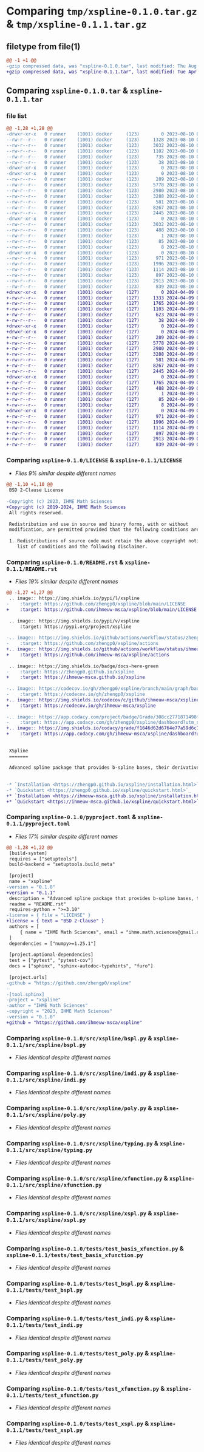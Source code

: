 # Comparing `tmp/xspline-0.1.0.tar.gz` & `tmp/xspline-0.1.1.tar.gz`

## filetype from file(1)

```diff
@@ -1 +1 @@
-gzip compressed data, was "xspline-0.1.0.tar", last modified: Thu Aug 10 07:13:41 2023, max compression
+gzip compressed data, was "xspline-0.1.1.tar", last modified: Tue Apr  9 09:49:23 2024, max compression
```

## Comparing `xspline-0.1.0.tar` & `xspline-0.1.1.tar`

### file list

```diff
@@ -1,28 +1,28 @@
-drwxr-xr-x   0 runner    (1001) docker     (123)        0 2023-08-10 07:13:41.866325 xspline-0.1.0/
--rw-r--r--   0 runner    (1001) docker     (123)     1328 2023-08-10 07:13:13.000000 xspline-0.1.0/LICENSE
--rw-r--r--   0 runner    (1001) docker     (123)     3032 2023-08-10 07:13:41.866325 xspline-0.1.0/PKG-INFO
--rw-r--r--   0 runner    (1001) docker     (123)     1102 2023-08-10 07:13:13.000000 xspline-0.1.0/README.rst
--rw-r--r--   0 runner    (1001) docker     (123)      735 2023-08-10 07:13:13.000000 xspline-0.1.0/pyproject.toml
--rw-r--r--   0 runner    (1001) docker     (123)       38 2023-08-10 07:13:41.866325 xspline-0.1.0/setup.cfg
-drwxr-xr-x   0 runner    (1001) docker     (123)        0 2023-08-10 07:13:41.862325 xspline-0.1.0/src/
-drwxr-xr-x   0 runner    (1001) docker     (123)        0 2023-08-10 07:13:41.866325 xspline-0.1.0/src/xspline/
--rw-r--r--   0 runner    (1001) docker     (123)      289 2023-08-10 07:13:13.000000 xspline-0.1.0/src/xspline/__init__.py
--rw-r--r--   0 runner    (1001) docker     (123)     5778 2023-08-10 07:13:13.000000 xspline-0.1.0/src/xspline/bspl.py
--rw-r--r--   0 runner    (1001) docker     (123)     2980 2023-08-10 07:13:13.000000 xspline-0.1.0/src/xspline/indi.py
--rw-r--r--   0 runner    (1001) docker     (123)     3288 2023-08-10 07:13:13.000000 xspline-0.1.0/src/xspline/poly.py
--rw-r--r--   0 runner    (1001) docker     (123)      581 2023-08-10 07:13:13.000000 xspline-0.1.0/src/xspline/typing.py
--rw-r--r--   0 runner    (1001) docker     (123)     8267 2023-08-10 07:13:13.000000 xspline-0.1.0/src/xspline/xfunction.py
--rw-r--r--   0 runner    (1001) docker     (123)     2445 2023-08-10 07:13:13.000000 xspline-0.1.0/src/xspline/xspl.py
-drwxr-xr-x   0 runner    (1001) docker     (123)        0 2023-08-10 07:13:41.866325 xspline-0.1.0/src/xspline.egg-info/
--rw-r--r--   0 runner    (1001) docker     (123)     3032 2023-08-10 07:13:41.000000 xspline-0.1.0/src/xspline.egg-info/PKG-INFO
--rw-r--r--   0 runner    (1001) docker     (123)      488 2023-08-10 07:13:41.000000 xspline-0.1.0/src/xspline.egg-info/SOURCES.txt
--rw-r--r--   0 runner    (1001) docker     (123)        1 2023-08-10 07:13:41.000000 xspline-0.1.0/src/xspline.egg-info/dependency_links.txt
--rw-r--r--   0 runner    (1001) docker     (123)       85 2023-08-10 07:13:41.000000 xspline-0.1.0/src/xspline.egg-info/requires.txt
--rw-r--r--   0 runner    (1001) docker     (123)        8 2023-08-10 07:13:41.000000 xspline-0.1.0/src/xspline.egg-info/top_level.txt
-drwxr-xr-x   0 runner    (1001) docker     (123)        0 2023-08-10 07:13:41.866325 xspline-0.1.0/tests/
--rw-r--r--   0 runner    (1001) docker     (123)      971 2023-08-10 07:13:13.000000 xspline-0.1.0/tests/test_basis_xfunction.py
--rw-r--r--   0 runner    (1001) docker     (123)     1996 2023-08-10 07:13:13.000000 xspline-0.1.0/tests/test_bspl.py
--rw-r--r--   0 runner    (1001) docker     (123)     1114 2023-08-10 07:13:13.000000 xspline-0.1.0/tests/test_indi.py
--rw-r--r--   0 runner    (1001) docker     (123)      897 2023-08-10 07:13:13.000000 xspline-0.1.0/tests/test_poly.py
--rw-r--r--   0 runner    (1001) docker     (123)     2913 2023-08-10 07:13:13.000000 xspline-0.1.0/tests/test_xfunction.py
--rw-r--r--   0 runner    (1001) docker     (123)      839 2023-08-10 07:13:13.000000 xspline-0.1.0/tests/test_xspl.py
+drwxr-xr-x   0 runner    (1001) docker     (127)        0 2024-04-09 09:49:23.138893 xspline-0.1.1/
+-rw-r--r--   0 runner    (1001) docker     (127)     1333 2024-04-09 09:49:08.000000 xspline-0.1.1/LICENSE
+-rw-r--r--   0 runner    (1001) docker     (127)     1765 2024-04-09 09:49:23.138893 xspline-0.1.1/PKG-INFO
+-rw-r--r--   0 runner    (1001) docker     (127)     1103 2024-04-09 09:49:08.000000 xspline-0.1.1/README.rst
+-rw-r--r--   0 runner    (1001) docker     (127)      623 2024-04-09 09:49:08.000000 xspline-0.1.1/pyproject.toml
+-rw-r--r--   0 runner    (1001) docker     (127)       38 2024-04-09 09:49:23.138893 xspline-0.1.1/setup.cfg
+drwxr-xr-x   0 runner    (1001) docker     (127)        0 2024-04-09 09:49:23.130893 xspline-0.1.1/src/
+drwxr-xr-x   0 runner    (1001) docker     (127)        0 2024-04-09 09:49:23.134893 xspline-0.1.1/src/xspline/
+-rw-r--r--   0 runner    (1001) docker     (127)      289 2024-04-09 09:49:08.000000 xspline-0.1.1/src/xspline/__init__.py
+-rw-r--r--   0 runner    (1001) docker     (127)     5778 2024-04-09 09:49:08.000000 xspline-0.1.1/src/xspline/bspl.py
+-rw-r--r--   0 runner    (1001) docker     (127)     2980 2024-04-09 09:49:08.000000 xspline-0.1.1/src/xspline/indi.py
+-rw-r--r--   0 runner    (1001) docker     (127)     3288 2024-04-09 09:49:08.000000 xspline-0.1.1/src/xspline/poly.py
+-rw-r--r--   0 runner    (1001) docker     (127)      581 2024-04-09 09:49:08.000000 xspline-0.1.1/src/xspline/typing.py
+-rw-r--r--   0 runner    (1001) docker     (127)     8267 2024-04-09 09:49:08.000000 xspline-0.1.1/src/xspline/xfunction.py
+-rw-r--r--   0 runner    (1001) docker     (127)     2445 2024-04-09 09:49:08.000000 xspline-0.1.1/src/xspline/xspl.py
+drwxr-xr-x   0 runner    (1001) docker     (127)        0 2024-04-09 09:49:23.138893 xspline-0.1.1/src/xspline.egg-info/
+-rw-r--r--   0 runner    (1001) docker     (127)     1765 2024-04-09 09:49:23.000000 xspline-0.1.1/src/xspline.egg-info/PKG-INFO
+-rw-r--r--   0 runner    (1001) docker     (127)      488 2024-04-09 09:49:23.000000 xspline-0.1.1/src/xspline.egg-info/SOURCES.txt
+-rw-r--r--   0 runner    (1001) docker     (127)        1 2024-04-09 09:49:23.000000 xspline-0.1.1/src/xspline.egg-info/dependency_links.txt
+-rw-r--r--   0 runner    (1001) docker     (127)       85 2024-04-09 09:49:23.000000 xspline-0.1.1/src/xspline.egg-info/requires.txt
+-rw-r--r--   0 runner    (1001) docker     (127)        8 2024-04-09 09:49:23.000000 xspline-0.1.1/src/xspline.egg-info/top_level.txt
+drwxr-xr-x   0 runner    (1001) docker     (127)        0 2024-04-09 09:49:23.134893 xspline-0.1.1/tests/
+-rw-r--r--   0 runner    (1001) docker     (127)      971 2024-04-09 09:49:08.000000 xspline-0.1.1/tests/test_basis_xfunction.py
+-rw-r--r--   0 runner    (1001) docker     (127)     1996 2024-04-09 09:49:08.000000 xspline-0.1.1/tests/test_bspl.py
+-rw-r--r--   0 runner    (1001) docker     (127)     1114 2024-04-09 09:49:08.000000 xspline-0.1.1/tests/test_indi.py
+-rw-r--r--   0 runner    (1001) docker     (127)      897 2024-04-09 09:49:08.000000 xspline-0.1.1/tests/test_poly.py
+-rw-r--r--   0 runner    (1001) docker     (127)     2913 2024-04-09 09:49:08.000000 xspline-0.1.1/tests/test_xfunction.py
+-rw-r--r--   0 runner    (1001) docker     (127)      839 2024-04-09 09:49:08.000000 xspline-0.1.1/tests/test_xspl.py
```

### Comparing `xspline-0.1.0/LICENSE` & `xspline-0.1.1/LICENSE`

 * *Files 9% similar despite different names*

```diff
@@ -1,10 +1,10 @@
 BSD 2-Clause License
 
-Copyright (c) 2023, IHME Math Sciences
+Copyright (c) 2019-2024, IHME Math Sciences
 All rights reserved.
 
 Redistribution and use in source and binary forms, with or without
 modification, are permitted provided that the following conditions are met:
 
 1. Redistributions of source code must retain the above copyright notice, this
    list of conditions and the following disclaimer.
```

### Comparing `xspline-0.1.0/README.rst` & `xspline-0.1.1/README.rst`

 * *Files 19% similar despite different names*

```diff
@@ -1,27 +1,27 @@
 .. image:: https://img.shields.io/pypi/l/xspline
-    :target: https://github.com/zhengp0/xspline/blob/main/LICENSE
+    :target: https://github.com/ihmeuw-msca/xspline/blob/main/LICENSE
 
 .. image:: https://img.shields.io/pypi/v/xspline
     :target: https://pypi.org/project/xspline
 
-.. image:: https://img.shields.io/github/actions/workflow/status/zhengp0/xspline/python-build.yml?branch=main
-    :target: https://github.com/zhengp0/xspline/actions
+.. image:: https://img.shields.io/github/actions/workflow/status/ihmeuw-msca/xspline/python-build.yml?branch=main
+    :target: https://github.com/ihmeuw-msca/xspline/actions
 
 .. image:: https://img.shields.io/badge/docs-here-green
-    :target: https://zhengp0.github.io/xspline
+    :target: https://ihmeuw-msca.github.io/xspline
 
-.. image:: https://codecov.io/gh/zhengp0/xspline/branch/main/graph/badge.svg?token=WUV5OR77N8 
-    :target: https://codecov.io/gh/zhengp0/xspline
+.. image:: https://img.shields.io/codecov/c/github/ihmeuw-msca/xspline
+    :target: https://codecov.io/gh/ihmeuw-msca/xspline
 
-.. image:: https://app.codacy.com/project/badge/Grade/308cc2771871498fbcdaee3440e56ad0
-    :target: https://app.codacy.com/gh/zhengp0/xspline/dashboard?utm_source=gh&utm_medium=referral&utm_content=&utm_campaign=Badge_grade
+.. image:: https://img.shields.io/codacy/grade/f1646d62d6764e77a59d6c71df262ed4
+    :target: https://app.codacy.com/gh/ihmeuw-msca/xspline/dashboard?utm_source=gh&utm_medium=referral&utm_content=&utm_campaign=Badge_grade
 
 
 XSpline
 =======
 
 Advanced spline package that provides b-spline bases, their derivatives and integrals.
 
 
-* `Installation <https://zhengp0.github.io/xspline/installation.html>`_
-* `Quickstart <https://zhengp0.github.io/xspline/quickstart.html>`_
+* `Installation <https://ihmeuw-msca.github.io/xspline/installation.html>`_
+* `Quickstart <https://ihmeuw-msca.github.io/xspline/quickstart.html>`_
```

### Comparing `xspline-0.1.0/pyproject.toml` & `xspline-0.1.1/pyproject.toml`

 * *Files 17% similar despite different names*

```diff
@@ -1,28 +1,22 @@
 [build-system]
 requires = ["setuptools"]
 build-backend = "setuptools.build_meta"
 
 [project]
 name = "xspline"
-version = "0.1.0"
+version = "0.1.1"
 description = "Advanced spline package that provides b-spline bases, their derivatives and integrals"
 readme = "README.rst"
 requires-python = ">=3.10"
-license = { file = "LICENSE" }
+license = { text = "BSD 2-Clause" }
 authors = [
     { name = "IHME Math Sciences", email = "ihme.math.sciences@gmail.com" },
 ]
 dependencies = ["numpy>=1.25.1"]
 
 [project.optional-dependencies]
 test = ["pytest", "pytest-cov"]
 docs = ["sphinx", "sphinx-autodoc-typehints", "furo"]
 
 [project.urls]
-github = "https://github.com/zhengp0/xspline"
-
-[tool.sphinx]
-project = "xspline"
-author = "IHME Math Sciences"
-copyright = "2023, IHME Math Sciences"
-version = "0.1.0"
+github = "https://github.com/ihmeuw-msca/xspline"
```

### Comparing `xspline-0.1.0/src/xspline/bspl.py` & `xspline-0.1.1/src/xspline/bspl.py`

 * *Files identical despite different names*

### Comparing `xspline-0.1.0/src/xspline/indi.py` & `xspline-0.1.1/src/xspline/indi.py`

 * *Files identical despite different names*

### Comparing `xspline-0.1.0/src/xspline/poly.py` & `xspline-0.1.1/src/xspline/poly.py`

 * *Files identical despite different names*

### Comparing `xspline-0.1.0/src/xspline/typing.py` & `xspline-0.1.1/src/xspline/typing.py`

 * *Files identical despite different names*

### Comparing `xspline-0.1.0/src/xspline/xfunction.py` & `xspline-0.1.1/src/xspline/xfunction.py`

 * *Files identical despite different names*

### Comparing `xspline-0.1.0/src/xspline/xspl.py` & `xspline-0.1.1/src/xspline/xspl.py`

 * *Files identical despite different names*

### Comparing `xspline-0.1.0/tests/test_basis_xfunction.py` & `xspline-0.1.1/tests/test_basis_xfunction.py`

 * *Files identical despite different names*

### Comparing `xspline-0.1.0/tests/test_bspl.py` & `xspline-0.1.1/tests/test_bspl.py`

 * *Files identical despite different names*

### Comparing `xspline-0.1.0/tests/test_indi.py` & `xspline-0.1.1/tests/test_indi.py`

 * *Files identical despite different names*

### Comparing `xspline-0.1.0/tests/test_poly.py` & `xspline-0.1.1/tests/test_poly.py`

 * *Files identical despite different names*

### Comparing `xspline-0.1.0/tests/test_xfunction.py` & `xspline-0.1.1/tests/test_xfunction.py`

 * *Files identical despite different names*

### Comparing `xspline-0.1.0/tests/test_xspl.py` & `xspline-0.1.1/tests/test_xspl.py`

 * *Files identical despite different names*


